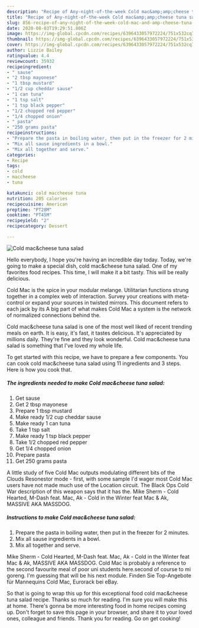 ```yaml
---
description: "Recipe of Any-night-of-the-week Cold mac&amp;amp;cheese tuna salad"
title: "Recipe of Any-night-of-the-week Cold mac&amp;amp;cheese tuna salad"
slug: 856-recipe-of-any-night-of-the-week-cold-mac-and-amp-cheese-tuna-salad
date: 2020-08-03T19:29:51.806Z
image: https://img-global.cpcdn.com/recipes/6396433057972224/751x532cq70/cold-maccheese-tuna-salad-recipe-main-photo.jpg
thumbnail: https://img-global.cpcdn.com/recipes/6396433057972224/751x532cq70/cold-maccheese-tuna-salad-recipe-main-photo.jpg
cover: https://img-global.cpcdn.com/recipes/6396433057972224/751x532cq70/cold-maccheese-tuna-salad-recipe-main-photo.jpg
author: Lizzie Bailey
ratingvalue: 4.4
reviewcount: 35932
recipeingredient:
- " sause"
- "2 tbsp mayonese"
- "1 tbsp mustard"
- "1/2 cup cheddar sause"
- "1 can tuna"
- "1 tsp salt"
- "1 tsp black pepper"
- "1/2 chopped red pepper"
- "1/4 chopped onion"
- " pasta"
- "250 grams pasta"
recipeinstructions:
- "Prepare the pasta in boiling water, then put in the freezer for 2 minutes."
- "Mix all sause ingredients in a bowl."
- "Mix all together and serve."
categories:
- Recipe
tags:
- cold
- maccheese
- tuna

katakunci: cold maccheese tuna 
nutrition: 205 calories
recipecuisine: American
preptime: "PT28M"
cooktime: "PT45M"
recipeyield: "2"
recipecategory: Dessert

---
```



![Cold mac&amp;cheese tuna salad](https://img-global.cpcdn.com/recipes/6396433057972224/751x532cq70/cold-maccheese-tuna-salad-recipe-main-photo.jpg)

Hello everybody, I hope you're having an incredible day today. Today, we're going to make a special dish, cold mac&amp;cheese tuna salad. One of my favorites food recipes. This time, I will make it a bit tasty. This will be really delicious.

Cold Mac is the spice in your modular melange. Utilitarian functions strung together in a complex web of interaction. Survey your creations with meta-control or expand your sources in twisted mirrors. This document refers to each jack by its A big part of what makes Cold Mac a system is the network of normalized connections behind the.

Cold mac&amp;cheese tuna salad is one of the most well liked of recent trending meals on earth. It is easy, it's fast, it tastes delicious. It's appreciated by millions daily. They're fine and they look wonderful. Cold mac&amp;cheese tuna salad is something that I've loved my whole life.


To get started with this recipe, we have to prepare a few components. You can cook cold mac&amp;cheese tuna salad using 11 ingredients and 3 steps. Here is how you cook that.

<!--inarticleads1-->

##### The ingredients needed to make Cold mac&amp;cheese tuna salad:

1. Get  sause
1. Get 2 tbsp mayonese
1. Prepare 1 tbsp mustard
1. Make ready 1/2 cup cheddar sause
1. Make ready 1 can tuna
1. Take 1 tsp salt
1. Make ready 1 tsp black pepper
1. Take 1/2 chopped red pepper
1. Get 1/4 chopped onion
1. Prepare  pasta
1. Get 250 grams pasta


A little study of five Cold Mac outputs modulating different bits of the Clouds Resonestor mode - first, with some sample I&#39;d wager most Cold Mac users have not made much use of the Location circuit. The Black Ops Cold War description of this weapon says that it has the. Mike Sherm - Cold Hearted, M-Dash feat. Mac, Ak - Cold in the Winter feat Mac &amp; Ak, MASSIVE AKA MASSDOG. 

<!--inarticleads2-->

##### Instructions to make Cold mac&amp;cheese tuna salad:

1. Prepare the pasta in boiling water, then put in the freezer for 2 minutes.
1. Mix all sause ingredients in a bowl.
1. Mix all together and serve.


Mike Sherm - Cold Hearted, M-Dash feat. Mac, Ak - Cold in the Winter feat Mac &amp; Ak, MASSIVE AKA MASSDOG. Cold Mac is probably a reference to the second favourite meal of poor uni students here.second of course to mi goreng. I&#39;m guessing that will be his next module. Finden Sie Top-Angebote für Mannequins Cold Mac, Eurorack bei eBay. 

So that is going to wrap this up for this exceptional food cold mac&amp;cheese tuna salad recipe. Thanks so much for reading. I'm sure you will make this at home. There's gonna be more interesting food in home recipes coming up. Don't forget to save this page in your browser, and share it to your loved ones, colleague and friends. Thank you for reading. Go on get cooking!
